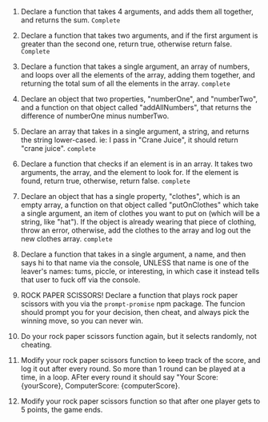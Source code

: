 1. Declare a function that takes 4 arguments, and adds them all together, and returns the sum.
`Complete`

2. Declare a function that takes two arguments, and if the first argument is greater than the second one, return true, otherwise return false.
`Complete`

3. Declare a function that takes a single argument, an array of numbers, and loops over all the elements of the array, adding them together, and returning the total sum of all the elements in the array.
`complete`

4. Declare an object that two properties, "numberOne", and "numberTwo", and a function on that object called "addAllNumbers", that returns the difference of numberOne minus numberTwo.

5. Declare an array that takes in a single argument, a string, and returns the string lower-cased. ie: I pass in "Crane Juice", it should return "crane juice".
`complete`

6. Declare a function that checks if an element is in an array. It takes two arguments, the array, and the element to look for. If the element is found, return true, otherwise, return false.
`complete`

7. Declare an object that has a single property, "clothes", which is an empty array, a function on that object called "putOnClothes" which take a single argument, an item of clothes you want to put on (which will be a string, like "hat"). If the object is already wearing that piece of clothing, throw an error, otherwise, add the clothes to the array and log out the new clothes array.
`complete`

8. Declare a function that takes in a single argument, a name, and then says hi to that name via the console, UNLESS that name is one of the leaver's names: tums, piccle, or interesting, in which case it instead tells that user to fuck off via the console.

9. ROCK PAPER SCISSORS! Declare a function that plays rock paper scissors with you via the `prompt-promise` npm package. The funcion should prompt you for your decision, then cheat, and always pick the winning move, so you can never win.

10. Do your rock paper scissors function again, but it selects randomly, not cheating.

11. Modify your rock paper scissors function to keep track of the score, and log it out after every round. So more than 1 round can be played at a time, in a loop. AFter every round it should say "Your Score: {yourScore}, ComputerScore: {computerScore}.

12. Modify your rock paper scissors function so that after one player gets to 5 points, the game ends.
